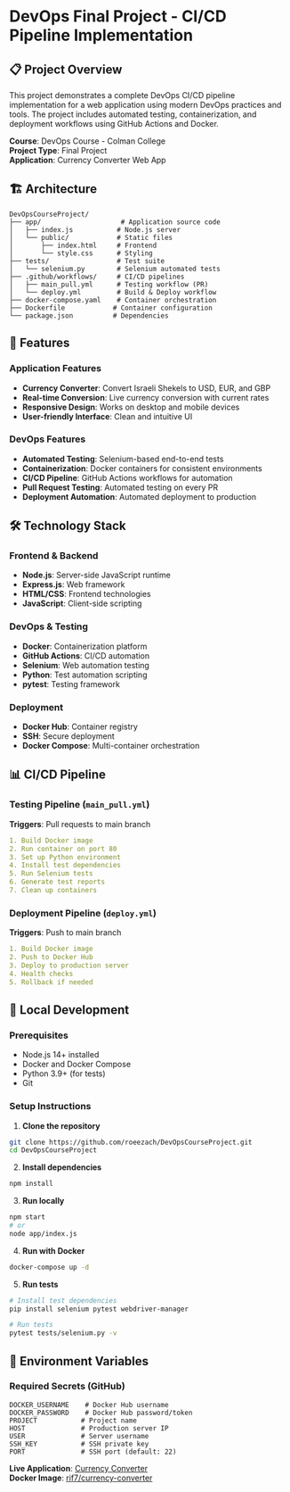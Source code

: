 # DevOps Final Project - CI/CD Pipeline Implementation

## 📋 Project Overview

This project demonstrates a complete DevOps CI/CD pipeline implementation for a web application using modern DevOps practices and tools. The project includes automated testing, containerization, and deployment workflows using GitHub Actions and Docker.

**Course**: DevOps Course - Colman College  
**Project Type**: Final Project  
**Application**: Currency Converter Web App

## 🏗️ Architecture

```
DevOpsCourseProject/
├── app/                    # Application source code
│   ├── index.js           # Node.js server
│   └── public/            # Static files
│       ├── index.html     # Frontend
│       └── style.css      # Styling
├── tests/                 # Test suite
│   └── selenium.py        # Selenium automated tests
├── .github/workflows/     # CI/CD pipelines
│   ├── main_pull.yml      # Testing workflow (PR)
│   └── deploy.yml         # Build & Deploy workflow
├── docker-compose.yaml    # Container orchestration
├── Dockerfile            # Container configuration
└── package.json          # Dependencies
```

## 🚀 Features

### Application Features

- **Currency Converter**: Convert Israeli Shekels to USD, EUR, and GBP
- **Real-time Conversion**: Live currency conversion with current rates
- **Responsive Design**: Works on desktop and mobile devices
- **User-friendly Interface**: Clean and intuitive UI

### DevOps Features

- **Automated Testing**: Selenium-based end-to-end tests
- **Containerization**: Docker containers for consistent environments
- **CI/CD Pipeline**: GitHub Actions workflows for automation
- **Pull Request Testing**: Automated testing on every PR
- **Deployment Automation**: Automated deployment to production

## 🛠️ Technology Stack

### Frontend & Backend

- **Node.js**: Server-side JavaScript runtime
- **Express.js**: Web framework
- **HTML/CSS**: Frontend technologies
- **JavaScript**: Client-side scripting

### DevOps & Testing

- **Docker**: Containerization platform
- **GitHub Actions**: CI/CD automation
- **Selenium**: Web automation testing
- **Python**: Test automation scripting
- **pytest**: Testing framework

### Deployment

- **Docker Hub**: Container registry
- **SSH**: Secure deployment
- **Docker Compose**: Multi-container orchestration

## 📊 CI/CD Pipeline

### Testing Pipeline (`main_pull.yml`)

**Triggers**: Pull requests to main branch

```yaml
1. Build Docker image
2. Run container on port 80
3. Set up Python environment
4. Install test dependencies
5. Run Selenium tests
6. Generate test reports
7. Clean up containers
```

### Deployment Pipeline (`deploy.yml`)

**Triggers**: Push to main branch

```yaml
1. Build Docker image
2. Push to Docker Hub
3. Deploy to production server
4. Health checks
5. Rollback if needed
```

## 🔧 Local Development

### Prerequisites

- Node.js 14+ installed
- Docker and Docker Compose
- Python 3.9+ (for tests)
- Git

### Setup Instructions

1. **Clone the repository**

```bash
git clone https://github.com/roeezach/DevOpsCourseProject.git
cd DevOpsCourseProject
```

2. **Install dependencies**

```bash
npm install
```

3. **Run locally**

```bash
npm start
# or
node app/index.js
```

4. **Run with Docker**

```bash
docker-compose up -d
```

5. **Run tests**

```bash
# Install test dependencies
pip install selenium pytest webdriver-manager

# Run tests
pytest tests/selenium.py -v
```

## 🔐 Environment Variables

### Required Secrets (GitHub)

```
DOCKER_USERNAME    # Docker Hub username
DOCKER_PASSWORD    # Docker Hub password/token
PROJECT           # Project name
HOST              # Production server IP
USER              # Server username
SSH_KEY           # SSH private key
PORT              # SSH port (default: 22)
```

**Live Application**: [Currency Converter](http://your-production-url.com)  
**Docker Image**: [rif7/currency-converter](https://hub.docker.com/r/rif7/currency-converter)
